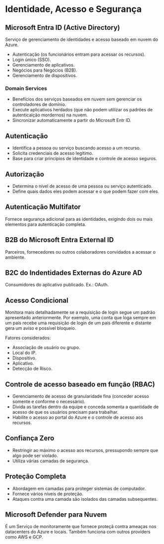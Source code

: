 # Identidade, Acesso e Segurança

## Microsoft Entra ID (Active Directory)

Serviço de gerenciamento de identidades e acesso baseado em nuvem do Azure.

- Autenticação (os funcionários entram para acessar os recursos).
- Login único (SSO).
- Gerenciamento de aplicativos.
- Negócios para Negócios (B2B).
- Gerenciamento de dispositivos.

### Domain Services

- Benefícios dos serviços baseados em nuvem sem gerenciar os controladores de domínio.
- Execute aplicativos herdados (que não podem utilizar os padrões de autenticalção mordernos) na nuvem.
- Sincronizar automaticamente a partir do Microsoft Entr ID.

## Autenticação

- Identifica a pessoa ou serviço buscando acesso a um recurso.
- Solicita credenciais de acesso legítimo.
- Base para criar princípios de identidade e controle de acesso seguros.

## Autorização

- Determina o nível de acesso de uma pessoa ou serviço autenticado.
- Define quais dados eles podem acessar e o que podem fazer com eles.

## Autenticação Multifator

Fornece segurança adicional para as identidades, exigindo dois ou mais elementos para autenticação completa.

## B2B do Microsoft Entra External ID

Parceiros, fornecedores ou outros colaboradores convidados a acessar o ambiente.

## B2C do Indentidades Externas do Azure AD

Consumidores do aplicativo publicado. Ex.: OAuth.

## Acesso Condicional

Monitora mais detalhadamente se a requisição de login segue um padrão apresentado anteriormente. Por exemplo, uma conta que loga sempre em um país recebe uma requisição de login de um país diferente e distante gera um aviso e possível bloqueio.

Fatores considerados:

- Associação de usuário ou grupo.
- Local do IP.
- Dispositivo.
- Aplicativo.
- Detecção de Risco.

## Controle de acesso baseado em função (RBAC)

- Gerenciamento de acesso de granularidade fina (conceder acesso somente e conforme o necessário).
- Divida as tarefas dentro da equipe e conceda somenta a quantidade de acesso de que os usuários precisam para trabalhar.
- Habilite o acesso ao portal do Azure e o controle de acesso aos recursos.

## Confiança Zero

- Restringir ao máximo o acesso aos recursos, pressupondo sempre que algo pode ser violado.
- Utiliza várias camadas de segurança.

## Proteção Completa

- Abordagem em camadas para proteger sistemas de computador.
- Fornece vários níveis de proteção.
- Ataques contra uma camada são isolados das camadas subsequentes.

## Microsoft Defender para Nuvem

É um Serviço de monitoramente que fornece proteçã contra ameaças nos datacenters do Azure e locais. Também funciona com outros providers como AWS e GCP.
